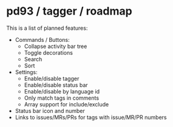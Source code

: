 # pd93 / tagger / roadmap

This is a list of planned features:

- Commands / Buttons:
  - Collapse activity bar tree
  - Toggle decorations
  - Search
  - Sort
- Settings:
  - Enable/disable tagger
  - Enable/disable status bar
  - Enable/disable by language id
  - Only match tags in comments
  - Array support for include/exclude
- Status bar icon and number
- Links to issues/MRs/PRs for tags with issue/MR/PR numbers
